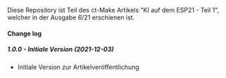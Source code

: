 Diese Repository ist Teil des ct-Make Artikels "KI auf dem ESP21 - Teil 1", welcher in der Ausgabe 6/21 erschienen ist.



#### Change log

##### 1.0.0 - Initiale Version (2021-12-03)

* Initiale Version zur Artikelveröffentlichung